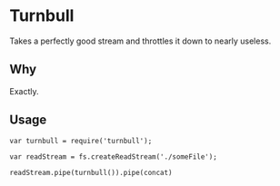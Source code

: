 # Turnbull

Takes a perfectly good stream and throttles it down to nearly useless.

## Why

Exactly.

## Usage

```
var turnbull = require('turnbull');

var readStream = fs.createReadStream('./someFile');

readStream.pipe(turnbull()).pipe(concat)

```